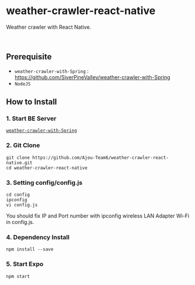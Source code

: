 # weather-crawler-react-native
Weather crawler with React Native.

<br>

## Prerequisite
- `weather-crawler-with-Spring` : https://github.com/SiverPineValley/weather-crawler-with-Spring
- `NodeJS`

## How to Install
### 1. Start BE Server
[`weather-crawler-with-Spring`](https://github.com/SiverPineValley/weather-crawler-with-Spring)

### 2. Git Clone
```
git clone https://github.com/Ajou-Team6/weather-crawler-react-native.git
cd weather-crawler-react-native
```

### 3. Setting config/config.js
```
cd config
ipconfig
vi config.js
```
You should fix IP and Port number with ipconfig wireless LAN Adapter Wi-Fi in config.js.

### 4. Dependency Install
```
npm install --save
```

### 5. Start Expo
```
npm start
```